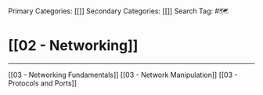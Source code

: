 Primary Categories: [[]] 
Secondary Categories: [[]] 
Search Tag: #🗺  

# [[02 - Networking]]  
***

[[03 - Networking Fundamentals]]
[[03 - Network Manipulation]]
[[03 - Protocols and Ports]]

